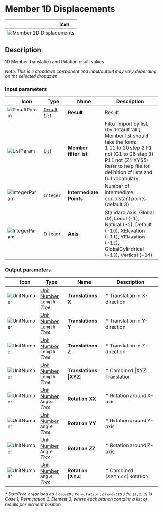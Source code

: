 # Member 1D Displacements
<!--- This file has been auto-generated, do not change it manually! Edit the generator here: https://github.com/arup-group/GSA-Grasshopper/tree/main/DocsGeneration --->

|<img width="150"/> Icon |
| ----------- |
|![Member 1D Displacements](./images/Member1dDisplacements.png) |

## Description

1D Member Translation and Rotation result values

_Note: This is a dropdown component and input/output may vary depending on the selected dropdown_

### Input parameters

|<img width="20"/> Icon |<img width="200"/> Type |<img width="200"/> Name |<img width="1000"/> Description |
| ----------- | ----------- | ----------- | ----------- |
|![ResultParam](./images/ResultParam.png) |[Result](gsagh-result-parameter.md) _List_ |**Result** |Result |
|![ListParam](./images/ListParam.png) |[List](gsagh-list-parameter.md) |**Member filter list** |Filter import by list. (by default 'all')<br />Member list should take the form:<br /> 1 11 to 20 step 2 P1 not (G1 to G6 step 3) P11 not (Z4 XY55)<br />Refer to help file for definition of lists and full vocabulary. |
|![IntegerParam](./images/IntegerParam.png) |`Integer` |**Intermediate Points** |Number of intermediate equidistant points (default 3) |
|![IntegerParam](./images/IntegerParam.png) |`Integer` |**Axis** |Standard Axis: Global (0), Local (-1), Natural (-2), Default (-10), XElevation (-11), YElevation (-12), GlobalCylindrical (-13), Vertical (-14) |

### Output parameters

|<img width="20"/> Icon |<img width="200"/> Type |<img width="200"/> Name |<img width="1000"/> Description |
| ----------- | ----------- | ----------- | ----------- |
|![UnitNumber](./images/UnitParam.png) |[Unit Number](gsagh-unitnumber-parameter.md)  ` Length ` _Tree_ |**Translations X** |* Translation in X-direction |
|![UnitNumber](./images/UnitParam.png) |[Unit Number](gsagh-unitnumber-parameter.md)  ` Length ` _Tree_ |**Translations Y** |* Translation in Y-direction |
|![UnitNumber](./images/UnitParam.png) |[Unit Number](gsagh-unitnumber-parameter.md)  ` Length ` _Tree_ |**Translations Z** |* Translation in Z-direction |
|![UnitNumber](./images/UnitParam.png) |[Unit Number](gsagh-unitnumber-parameter.md)  ` Length ` _Tree_ |**Translations &#124;XYZ&#124;** |* Combined &#124;XYZ&#124; Translation |
|![UnitNumber](./images/UnitParam.png) |[Unit Number](gsagh-unitnumber-parameter.md)  ` Angle ` _Tree_ |**Rotation XX** |* Rotation around X-axis |
|![UnitNumber](./images/UnitParam.png) |[Unit Number](gsagh-unitnumber-parameter.md)  ` Angle ` _Tree_ |**Rotation YY** |* Rotation around Y-axis |
|![UnitNumber](./images/UnitParam.png) |[Unit Number](gsagh-unitnumber-parameter.md)  ` Angle ` _Tree_ |**Rotation ZZ** |* Rotation around Z-axis |
|![UnitNumber](./images/UnitParam.png) |[Unit Number](gsagh-unitnumber-parameter.md)  ` Angle ` _Tree_ |**Rotation &#124;XYZ&#124;** |* Combined &#124;XXYYZZ&#124; Rotation |



_* DataTree organised as { `CaseID` ; `Permutation` ; `ElementID` } fx. `{1;2;3}` is Case 1, Permutation 2, Element 3, where each branch contains a list of results per element position._
